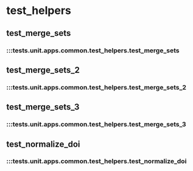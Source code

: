 # test_helpers

## test_merge_sets

### :::tests.unit.apps.common.test_helpers.test_merge_sets

## test_merge_sets_2

### :::tests.unit.apps.common.test_helpers.test_merge_sets_2

## test_merge_sets_3

### :::tests.unit.apps.common.test_helpers.test_merge_sets_3

## test_normalize_doi

### :::tests.unit.apps.common.test_helpers.test_normalize_doi

